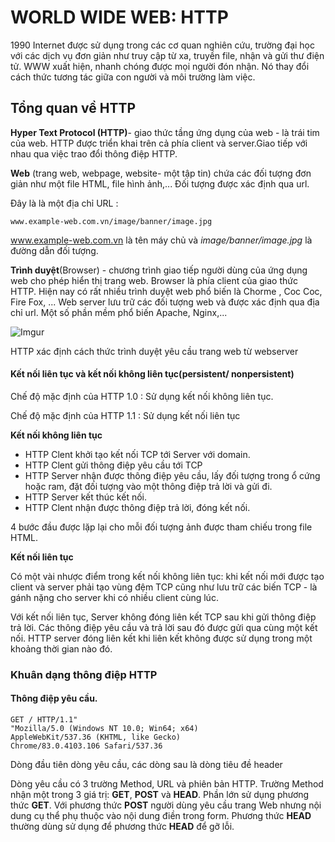 # WORLD WIDE WEB: HTTP

1990 Internet được sử dụng trong các cơ quan nghiên cứu, trường đại học với các dịch vụ đơn giản như truy cập từ xa, truyền file, nhận và gửi thư điện tử. WWW xuất hiện, nhanh chóng được mọi người đón nhận. Nó thay đổi cách thức tương tác giữa con người và môi trường làm việc.

## Tổng quan về HTTP

**Hyper Text Protocol (HTTP)**- giao thức tầng ứng dụng của web - là trái tim của web. HTTP được triển khai trên cả phía client và server.Giao tiếp với nhau qua việc trao đổi thông điệp HTTP.

**Web** (trang web, webpage, website- một tập tin) chứa các đối tượng đơn giản như một file HTML, file hình ảnh,... Đối tượng được xác định qua url. 

Đây là là một địa chỉ URL :

`www.example-web.com.vn/image/banner/image.jpg` 

www.example-web.com.vn là tên máy chủ và *image/banner/image.jpg* là đường dẫn đối tượng.

**Trình duyệt**(Browser) - chương trình giao tiếp người dùng của ứng dụng web cho phép hiển thị trang web. Browser là phía client của giao thức HTTP. Hiện nay có rất nhiều trình duyệt web phổ biến là Chorme , Coc Coc, Fire Fox, ... Web server lưu trữ các đối tượng web và được xác định qua địa chỉ url. Một số phần mềm phổ biến Apache, Nginx,...

![Imgur](https://i.imgur.com/3HnYojM.png)

HTTP xác định cách thức trình duyệt yêu cầu trang web từ webserver 

#### Kết nối liên tục và kết nối không liên tục(persistent/ nonpersistent)

Chế độ mặc định của HTTP 1.0 : Sử dụng kết nối không liên tục.

Chế độ mặc định của HTTP 1.1 : Sử dụng kết nối liên tục

**Kết nối không liên tục**
* HTTP Clent khởi tạo kết nối TCP tới Server với domain.
* HTTP Clent gửi thông điệp yêu cầu tới TCP
* HTTP Server nhận được thông điệp yêu cầu, lấy đối tượng trong ổ cứng hoặc ram, đặt đối tượng vào một thông điệp trả lời và gửi đi.
* HTTP Server kết thúc kết nối.
* HTTP Clent nhận được thông điệp trả lời, đóng kết nối.

4 bước đầu được lặp lại cho mỗi đối tượng ảnh được tham chiếu trong file HTML.

**Kết nối liên tục**

Có một vài nhược điểm trong kết nối không liên tục: khi kết nối mới được tạo client và server phải tạo vùng đệm TCP cũng như lưu trữ các biến TCP - là gánh nặng cho server khi có nhiều client cùng lúc.

Với kết nối liên tục, Server không đóng liên kết TCP sau khi gửi thông điệp trả lời. Các thông điệp yêu cầu và trả lời sau đó được gửi qua cùng một kết nối. HTTP server đóng liên kết khi liên kết không được sử dụng trong một khoảng thời gian nào đó.

### Khuân dạng thông điệp HTTP
####  Thông điệp yêu cầu.
```
GET / HTTP/1.1" 
"Mozilla/5.0 (Windows NT 10.0; Win64; x64) 
AppleWebKit/537.36 (KHTML, like Gecko) 
Chrome/83.0.4103.106 Safari/537.36
```
Dòng đầu tiên dòng yêu cầu, các dòng sau là dòng tiêu đề header

Dòng yêu cầu có 3 trường Method, URL và phiên bản HTTP.  Trường Method nhận một trong 3 giá trị: **GET**, **POST** và **HEAD**. Phần lớn sử dụng phương thức **GET**. Với phương thức **POST** người dùng yêu cầu trang Web nhưng nội dung cụ thể phụ thuộc vào nội dung điền trong form. Phương thức **HEAD** thường dùng sử dụng để phương thức **HEAD** để gỡ lỗi.